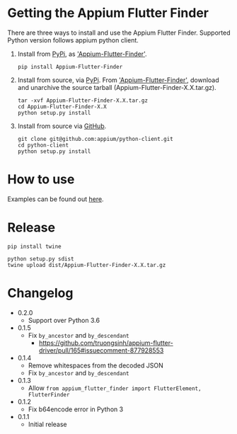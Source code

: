 # Getting the Appium Flutter Finder

There are three ways to install and use the Appium Flutter Finder.
Supported Python version follows appium python client.

1. Install from [PyPi](https://pypi.org), as ['Appium-Flutter-Finder'](https://pypi.org/project/Appium-Flutter-Finder/).

    ```shell
    pip install Appium-Flutter-Finder
    ```

2. Install from source, via [PyPi](https://pypi.org). From ['Appium-Flutter-Finder'](https://pypi.org/project/Appium-Flutter-Finder/),
download and unarchive the source tarball (Appium-Flutter-Finder-X.X.tar.gz).

    ```shell
    tar -xvf Appium-Flutter-Finder-X.X.tar.gz
    cd Appium-Flutter-Finder-X.X
    python setup.py install
    ```

3. Install from source via [GitHub](https://github.com/appium/python-client).

    ```shell
    git clone git@github.com:appium/python-client.git
    cd python-client
    python setup.py install
    ```

# How to use
Examples can be found out [here](../../example/python/example.py).

# Release

```
pip install twine
```

```
python setup.py sdist
twine upload dist/Appium-Flutter-Finder-X.X.tar.gz
```

# Changelog
- 0.2.0
    - Support over Python 3.6
- 0.1.5
    - Fix `by_ancestor` and `by_descendant`
        - https://github.com/truongsinh/appium-flutter-driver/pull/165#issuecomment-877928553
- 0.1.4
    - Remove whitespaces from the decoded JSON
    - Fix `by_ancestor` and `by_descendant`
- 0.1.3
    - Allow `from appium_flutter_finder import FlutterElement, FlutterFinder`
- 0.1.2
    - Fix b64encode error in Python 3
- 0.1.1
    - Initial release
